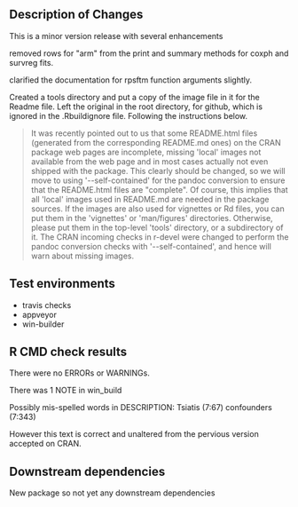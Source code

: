 ## Description of Changes

This is a minor version release with several enhancements


removed rows for "arm" from the print and summary methods for coxph and survreg fits.

clarified the documentation for rpsftm function arguments slightly.

Created a tools directory and put a copy of the image file in it for the Readme file. Left the original in the root directory, for github, which is ignored in the .Rbuildignore file. Following the instructions below.

>It was recently pointed out to us that some README.html files (generated from the corresponding README.md ones) on the CRAN package web pages are incomplete, missing 'local' images not available from the web page and in most cases actually not even shipped with the package.  This clearly should be changed, so we will move to using '--self-contained' for the pandoc conversion to ensure that the README.html files are "complete".
>Of course, this implies that all 'local' images used in README.md are needed in the package sources.
>If the images are also used for vignettes or Rd files, you can put them in the 'vignettes' or 'man/figures' directories.  Otherwise, please put them in the top-level 'tools' directory, or a subdirectory of it.
>The CRAN incoming checks in r-devel were changed to perform the pandoc conversion checks with '--self-contained', and hence will warn about missing images.



## Test environments
* travis checks
* appveyor
* win-builder

## R CMD check results
There were no ERRORs or WARNINGs. 

There was 1 NOTE in win_build

Possibly mis-spelled words in DESCRIPTION:
  Tsiatis (7:67)
  confounders (7:343)
  
However this text is correct and unaltered from the pervious version accepted on CRAN.

## Downstream dependencies
New package so not yet any downstream dependencies